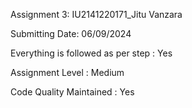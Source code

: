Assignment 3: IU2141220171_Jitu Vanzara

Submitting Date: 06/09/2024

Everything is followed as per step : Yes

Assignment Level : Medium

Code Quality Maintained : Yes
